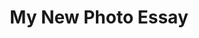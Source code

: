 ---
title: My New Photo Essay
subheading: Subheading.
type: photo-essay
uuid:
authors:
  - author:
    article_role: Author
publishDate:
description:
article_topper:
  label:
  background_image:
  alt_text:
  heading:
  show_byline: true
  body_text:
  styles:
    vibe: down-to-business
    enable_blend: false
    enable_pattern: false
    tint_opacity: "0.5"
    margin:
photo_essay_blocks:
  - _bookshop_name: design-system/section/rich-text
    text:
show_author_bios: true
---